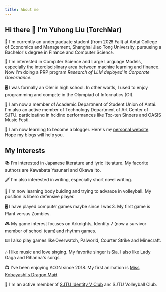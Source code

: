 ```yaml
---
title: About me
---
```

## Hi there 👋 I'm Yuhong Liu (TorchMar)

📖 I'm currently an undergraduate student (from 2026 Fall) at Antai College of Economics and Management, Shanghai Jiao Tong University, pursueing a Bachelor's degree in Finance and Computer Science.

💫 I'm interested in Computer Science and Large Language Models, especially the interdisciplinary area between machine learning and finance. Now I'm doing a PRP program *Research of LLM deployed in Corporate Governance.*

🖥️ I was formally an OIer in high school. In other words, I used to enjoy programming and compete in the Olympiad of Informatics (OI).

📄 I am now a member of Academic Department of Student Union of Antai. I'm also an active member of Technology Department of Art Center of SJTU, participating in holding performances like Top-ten Singers and OASIS Music Festi.

📝 I am now learning to become a blogger. Here's my [personal website](https://torchmar.github.io/). Hope my blogs will help you.

## My Interests

📚 I'm interested in Japanese literature and lyric literature. My facorite authors are Kawabata Yasunari and Okawa Ito.

🖋️ I'm also interested in writing, especially short novel writing.

👟 I'm now learning body buiding and trying to advance in volleyball. My position is libero defensive player.

🖥️ I have played computer games maybe since I was 3. My first game is Plant versus Zombies.

🎮 My game interest focuses on Arknights, Identity V (now a survivor member of school team) and rhythm games.

⌨️ I also play games like Overwatch, Palworld, Counter Strike and Minecraft.

🎶 I like music and love singing. My favorite singer is Sia. I also like Lady Gaga and Rihanna's songs.

📺 I've been enjoying ACGN since 2018. My first animation is [Miss Kobayashi&#39;s Dragon Maid](https://bangumi.tv/subject/179949).

🏫 I'm an active member of [SJTU Identity V Club](https://space.bilibili.com/1002245415?spm_id_from=333.337.0.0) and SJTU Volleyball Club.
